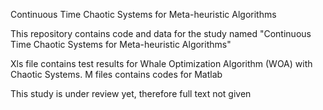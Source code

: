 Continuous Time Chaotic Systems for  Meta-heuristic Algorithms

This repository contains code and data for the study named "Continuous Time Chaotic Systems for Meta-heuristic Algorithms"

Xls file contains test results for Whale Optimization Algorithm (WOA) with Chaotic Systems.
M files contains codes for Matlab

This study is under review yet, therefore full text not given
